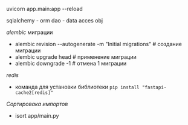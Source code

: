 uvicorn app.main:app --reload

sqlalchemy - orm
dao - data acces obj

_alembic_ миграции

- alembic revision --autogenerate -m "Initial migrations" # создание миграции
- alembic upgrade head # применение миграции
- alembic downgrade -1 # отмена 1 миграции

_redis_

- команда для установки библиотеки `pip install "fastapi-cache2[redis]"`

_Сортировака импортов_

- isort app/main.py
